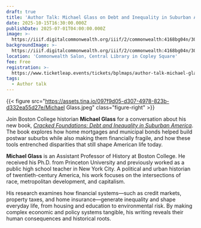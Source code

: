 ```yaml
---
draft: true
title: 'Author Talk: Michael Glass on Debt and Inequality in Suburban America'
date: 2025-10-15T16:30:00.000Z
publishDate: 2025-07-01T04:00:00.000Z
image: >-
  https://iiif.digitalcommonwealth.org/iiif/2/commonwealth:4168bg04n/306,1064,6391,4317/,2000/0/default.jpg
backgroundImage: >-
  https://iiif.digitalcommonwealth.org/iiif/2/commonwealth:4168bg04n/306,1064,6391,4317/,2000/0/default.jpg
location: 'Commonwealth Salon, Central Library in Copley Square'
fee: Free
registration: >-
  https://www.ticketleap.events/tickets/bplmaps/author-talk-michael-glass-on-debt-and-inequality-in-suburban-america
tags:
  - Author talk
---
```


{{< figure src="https://assets.tina.io/097f9d05-d307-4978-823b-d332ea55d27e/Michael Glass.jpeg" class="figure-right" >}}

Join Boston College historian **Michael Glass** for a conversation about his new book, *[Cracked Foundations: Debt and Inequality in Suburban America](https://www.pennpress.org/9781512828221/cracked-foundations/)*. The book explores how home mortgages and municipal bonds helped build postwar suburbs while also making them financially fragile, and how these tools entrenched disparities that still shape American life today.

**Michael Glass** is an Assistant Professor of History at Boston College. He received his Ph.D. from Princeton University and previously worked as a public high school teacher in New York City. A political and urban historian of twentieth-century America, his work focuses on the intersections of race, metropolitan development, and capitalism.

His research examines how financial systems—such as credit markets, property taxes, and home insurance—generate inequality and shape everyday life, from housing and education to environmental risk. By making complex economic and policy systems tangible, his writing reveals their human consequences and historical roots.
